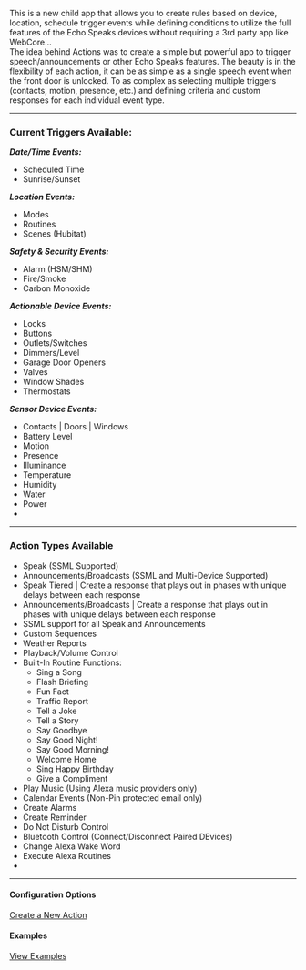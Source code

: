 This is a new child app that allows you to create rules based on device, location, schedule trigger events while defining conditions to utilize the full features of the Echo Speaks devices without requiring a 3rd party app like WebCore...
<br>
The idea behind Actions was to create a simple but powerful app to trigger speech/announcements or other Echo Speaks features.
The beauty is in the flexibility of each action, it can be as simple as a single speech event when the front door is unlocked.
To as complex as selecting multiple triggers (contacts, motion, presence, etc.) and defining criteria and custom responses for each individual event type.

-----
### <h3 class="doc-head">Current Triggers Available:</h3>

***Date/Time Events:***

  - Scheduled Time
  - Sunrise/Sunset

***Location Events:***

  - Modes
  - Routines
  - Scenes (Hubitat)

***Safety & Security Events:***

  - Alarm (HSM/SHM)
  - Fire/Smoke
  - Carbon Monoxide

***Actionable Device Events:***

  - Locks
  - Buttons
  - Outlets/Switches
  - Dimmers/Level
  - Garage Door Openers
  - Valves
  - Window Shades
  - Thermostats

***Sensor Device Events:***

  - Contacts | Doors | Windows
  - Battery Level
  - Motion
  - Presence
  - Illuminance
  - Temperature
  - Humidity
  - Water
  - Power
  -
----

### <h3 class="doc-head">Action Types Available</h3>

  - Speak (SSML Supported)
  - Announcements/Broadcasts (SSML and Multi-Device Supported)
  - Speak Tiered | Create a response that plays out in phases with unique delays between each response
  - Announcements/Broadcasts | Create a response that plays out in phases with unique delays between each response
  - SSML support for all Speak and Announcements
  - Custom Sequences
  - Weather Reports
  - Playback/Volume Control
  - Built-In Routine Functions:
    - Sing a Song
    - Flash Briefing
    - Fun Fact
    - Traffic Report
    - Tell a Joke
    - Tell a Story
    - Say Goodbye
    - Say Good Night!
    - Say Good Morning!
    - Welcome Home
    - Sing Happy Birthday
    - Give a Compliment
  - Play Music (Using Alexa music providers only)
  - Calendar Events (Non-Pin protected email only)
  - Create Alarms
  - Create Reminder
  - Do Not Disturb Control
  - Bluetooth Control (Connect/Disconnect Paired DEvices)
  - Change Alexa Wake Word
  - Execute Alexa Routines
  -
----
#### <h4 class="doc-head">Configuration Options</h4>

[Create a New Action](/actions/config/actions_config)

#### <h4 class="doc-head">Examples</h4>

[View Examples](/actions/examples/actions_examples)
